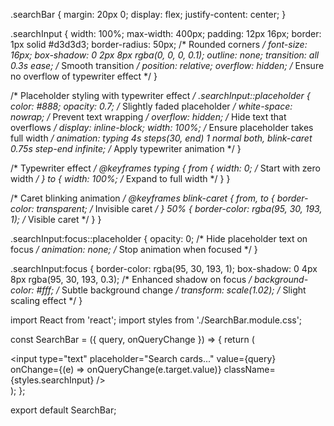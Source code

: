 .searchBar {
  margin: 20px 0;
  display: flex;
  justify-content: center;
}

.searchInput {
  width: 100%;
  max-width: 400px;
  padding: 12px 16px;
  border: 1px solid #d3d3d3;
  border-radius: 50px; /* Rounded corners */
  font-size: 16px;
  box-shadow: 0 2px 8px rgba(0, 0, 0, 0.1);
  outline: none;
  transition: all 0.3s ease; /* Smooth transition */
  position: relative;
  overflow: hidden; /* Ensure no overflow of typewriter effect */
}

/* Placeholder styling with typewriter effect */
.searchInput::placeholder {
  color: #888;
  opacity: 0.7; /* Slightly faded placeholder */
  white-space: nowrap; /* Prevent text wrapping */
  overflow: hidden; /* Hide text that overflows */
  display: inline-block;
  width: 100%; /* Ensure placeholder takes full width */
  animation: typing 4s steps(30, end) 1 normal both, blink-caret 0.75s step-end infinite; /* Apply typewriter animation */
}

/* Typewriter effect */
@keyframes typing {
  from {
    width: 0; /* Start with zero width */
  }
  to {
    width: 100%; /* Expand to full width */
  }
}

/* Caret blinking animation */
@keyframes blink-caret {
  from, to {
    border-color: transparent; /* Invisible caret */
  }
  50% {
    border-color: rgba(95, 30, 193, 1); /* Visible caret */
  }
}

.searchInput:focus::placeholder {
  opacity: 0; /* Hide placeholder text on focus */
  animation: none; /* Stop animation when focused */
}

.searchInput:focus {
  border-color: rgba(95, 30, 193, 1);
  box-shadow: 0 4px 8px rgba(95, 30, 193, 0.3); /* Enhanced shadow on focus */
  background-color: #fff; /* Subtle background change */
  transform: scale(1.02); /* Slight scaling effect */
}





import React from 'react';
import styles from './SearchBar.module.css';

const SearchBar = ({ query, onQueryChange }) => {
  return (
    <div className={styles.searchBar}>
      <input
        type="text"
        placeholder="Search cards..."
        value={query}
        onChange={(e) => onQueryChange(e.target.value)}
        className={styles.searchInput}
      />
    </div>
  );
};

export default SearchBar;
